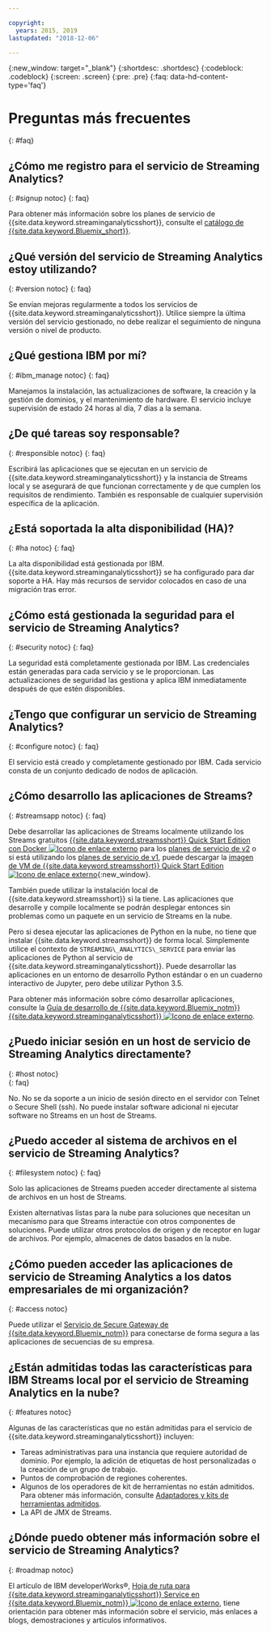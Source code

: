 ```yaml
---

copyright:
  years: 2015, 2019
lastupdated: "2018-12-06"

---
```


<!-- Attribute definitions -->
{:new_window: target="_blank"}
{:shortdesc: .shortdesc}
{:codeblock: .codeblock}
{:screen: .screen}
{:pre: .pre}
{:faq: data-hd-content-type='faq'}

# Preguntas más frecuentes
{: #faq}

## ¿Cómo me registro para el servicio de Streaming Analytics?
{: #signup notoc}
{: faq}  

Para obtener más información sobre los planes de servicio de {{site.data.keyword.streaminganalyticsshort}}, consulte el [catálogo de {{site.data.keyword.Bluemix_short}}](https://{DomainName}/catalog/services/streaming-analytics).

## ¿Qué versión del servicio de Streaming Analytics estoy utilizando?
{: #version notoc}
{: faq}   

Se envían mejoras regularmente a todos los servicios de {{site.data.keyword.streaminganalyticsshort}}. Utilice siempre la última versión del servicio gestionado, no debe realizar el seguimiento de ninguna versión o nivel de producto.

## ¿Qué gestiona IBM por mí?
{: #ibm_manage notoc}
{: faq}   

Manejamos la instalación, las actualizaciones de software, la creación y la gestión de dominios, y el mantenimiento de hardware. El servicio incluye supervisión de estado 24 horas al día, 7 días a la semana.


## ¿De qué tareas soy responsable?  
{: #responsible notoc}
{: faq}

Escribirá las aplicaciones que se ejecutan en un servicio de {{site.data.keyword.streaminganalyticsshort}} y la instancia de Streams local y se asegurará de que funcionan correctamente y de que cumplen los requisitos de rendimiento. También es responsable de cualquier supervisión específica de la aplicación.

## ¿Está soportada la alta disponibilidad (HA)?
{: #ha notoc}
{: faq}

La alta disponibilidad está gestionada por IBM. {{site.data.keyword.streaminganalyticsshort}} se ha configurado para dar soporte a HA. Hay más recursos de servidor colocados en caso de una migración tras error.

## ¿Cómo está gestionada la seguridad para el servicio de Streaming Analytics?
{: #security notoc}
{: faq}   

La seguridad está completamente gestionada por IBM. Las credenciales están generadas para cada servicio y se le proporcionan. Las actualizaciones de seguridad las gestiona y aplica IBM inmediatamente después de que estén disponibles.

## ¿Tengo que configurar un servicio de Streaming Analytics?  
{: #configure notoc}
{: faq}

El servicio está creado y completamente gestionado por IBM. Cada servicio consta de un conjunto dedicado de nodos de aplicación.

## ¿Cómo desarrollo las aplicaciones de Streams?
{: #streamsapp notoc}
{: faq}

Debe desarrollar las aplicaciones de Streams localmente utilizando los Streams gratuitos [{{site.data.keyword.streamsshort}} Quick Start Edition con Docker ![Icono de enlace externo](../../icons/launch-glyph.svg "Icono de enlace externo")](http://ibmstreams.github.io/streamsx.documentation/docs/4.3/qse-install-docker/) para los [planes de servicio de v2](/docs/services/StreamingAnalytics?topic=StreamingAnalytics-service_plans#service_plans) o si está utilizando los [planes de servicio de v1](/docs/services/StreamingAnalytics?topic=StreamingAnalytics-service_plans#service_plans), puede descargar la [imagen de VM de {{site.data.keyword.streamsshort}} Quick Start Edition ![Icono de enlace externo](../../icons/launch-glyph.svg "Icono de enlace externo")](http://ibmstreams.github.io/streamsx.documentation/docs/4.3/qse-intro/){:new_window}.

También puede utilizar la instalación local de {{site.data.keyword.streamsshort}} si la tiene. Las aplicaciones que desarrolle y compile localmente se podrán desplegar entonces sin problemas como un paquete en un servicio de Streams en la nube.

Pero si desea ejecutar las aplicaciones de Python en la nube, no tiene que instalar {{site.data.keyword.streamsshort}} de forma local. Simplemente utilice el contexto de `STREAMING\_ANALYTICS\_SERVICE` para enviar las aplicaciones de Python al servicio de {{site.data.keyword.streaminganalyticsshort}}. Puede desarrollar las aplicaciones en un entorno de desarrollo Python estándar o en un cuaderno interactivo de Jupyter, pero debe utilizar Python 3.5.

Para obtener más información sobre cómo desarrollar aplicaciones, consulte la [Guía de desarrollo de {{site.data.keyword.Bluemix_notm}} {{site.data.keyword.streaminganalyticsshort}} ![Icono de enlace externo](../../icons/launch-glyph.svg "Icono de enlace externo")](https://developer.ibm.com/streamsdev/?p=16589&post_type=doc&preview=1&_ppp=7ad76a418b).

## ¿Puedo iniciar sesión en un host de servicio de Streaming Analytics directamente?
{: #host notoc}  
{: faq}

No. No se da soporte a un inicio de sesión directo en el servidor con Telnet o Secure Shell (ssh). No puede instalar software adicional ni ejecutar software no Streams en un host de Streams.

## ¿Puedo acceder al sistema de archivos en el servicio de Streaming Analytics?
{: #filesystem notoc}
{: faq}   

Solo las aplicaciones de Streams pueden acceder directamente al sistema de archivos en un host de Streams.

Existen alternativas listas para la nube para soluciones que necesitan un mecanismo para que Streams interactúe con otros componentes de soluciones. Puede utilizar otros protocolos de origen y de receptor en lugar de archivos. Por ejemplo, almacenes de datos basados en la nube.

## ¿Cómo pueden acceder las aplicaciones de servicio de Streaming Analytics a los datos empresariales de mi organización?
{: #access notoc}  

Puede utilizar el [Servicio de Secure Gateway de {{site.data.keyword.Bluemix_notm}}](https://{DomainName}/catalog/services/secure-gateway) para conectarse de forma segura a las aplicaciones de secuencias de su empresa.

## ¿Están admitidas todas las características para IBM Streams local por el servicio de Streaming Analytics en la nube?
{: #features notoc}

Algunas de las características que no están admitidas para el servicio de {{site.data.keyword.streaminganalyticsshort}} incluyen:

  - Tareas administrativas para una instancia que requiere autoridad de dominio. Por ejemplo, la adición de etiquetas de host personalizadas o la creación de un grupo de trabajo.
  - Puntos de comprobación de regiones coherentes.
  - Algunos de los operadores de kit de herramientas no están admitidos. Para obtener más información, consulte [Adaptadores y kits de herramientas admitidos](/docs/services/StreamingAnalytics?topic=StreamingAnalytics-compatible_toolkits).
  - La API de JMX de Streams.

## ¿Dónde puedo obtener más información sobre el servicio de Streaming Analytics?
{: #roadmap notoc}

El artículo de IBM developerWorks®, [Hoja de ruta para {{site.data.keyword.streaminganalyticsshort}} Service en {{site.data.keyword.Bluemix_notm}} ![Icono de enlace externo](../../icons/launch-glyph.svg "Icono de enlace externo")](https://developer.ibm.com/streamsdev/docs/roadmap-for-streaming-analytics-service-on-bluemix/), tiene orientación para obtener más información sobre el servicio, más enlaces a blogs, demostraciones y artículos informativos.
